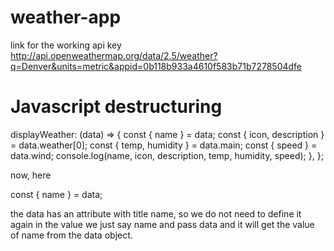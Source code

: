 # weather-app

link for the working api key
http://api.openweathermap.org/data/2.5/weather?q=Denver&units=metric&appid=0b118b933a4610f583b71b7278504dfe

# Javascript destructuring

displayWeather: (data) => {
const { name } = data;
const { icon, description } = data.weather[0];
const { temp, humidity } = data.main;
const { speed } = data.wind;
console.log(name, icon, description, temp, humidity, speed);
},
};

now, here

const { name } = data;

the data has an attribute with title name,
so we do not need to define it again in the value
we just say name and pass data and it will get the value of
name from the data object.
